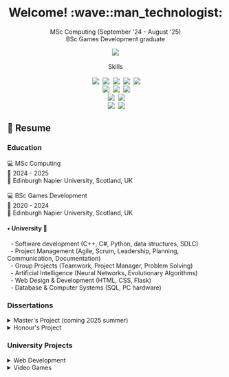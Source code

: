 <!--HEADER-->
<h1 align="center"> Welcome! :wave::man_technologist:</h1>
<p align="center"> MSc Computing (September '24 - August '25) </br>
BSc Games Development graduate</p>
  
<!--SOCIAL MEDIA-->
<p align="center">
  <a href="https://www.linkedin.com/in/edgar-park-706545b7/">
    <img src="https://img.shields.io/badge/LinkedIn-0A66C2?logo=linkedin&logoColor=fff" />
  </a>
</p>

<!--SKILLS-->
<p align='center'>
  Skills</br>
  <br>
  &nbsp;<img src="https://custom-icon-badges.demolab.com/badge/C%23-%23239120.svg?logo=cshrp&logoColor=white"/>
  &nbsp;<img src="https://img.shields.io/badge/C++-%2300599C.svg?logo=c%2B%2B&logoColor=white"/>
  &nbsp;<img src="https://img.shields.io/badge/Python-3776AB?logo=python&logoColor=fff)"/>
  &nbsp;<img src="https://img.shields.io/badge/CSS-1572B6?logo=css3&logoColor=fff"/>
  &nbsp;<img src="https://img.shields.io/badge/HTML-%23E34F26.svg?logo=html5&logoColor=white"/>
  <br>
  &nbsp;<img src="https://custom-icon-badges.demolab.com/badge/Visual%20Studio-5C2D91.svg?&logo=visual-studio&logoColor=white"/>
  &nbsp;<img src="https://custom-icon-badges.demolab.com/badge/Visual%20Studio%20Code-0078d7.svg?logo=vsc&logoColor=white"/>
  &nbsp;<img src="https://img.shields.io/badge/PyCharm-000?logo=pycharm&logoColor=fff"/>
  <br>
  &nbsp;<img src="https://img.shields.io/badge/Git-F05032?logo=git&logoColor=fff"/>
  &nbsp;<img src="https://img.shields.io/badge/GitHub-%23121011.svg?logo=github&logoColor=white"/>
  <br>
  &nbsp;<img src="https://img.shields.io/badge/Trello-0052CC?logo=trello&logoColor=fff"/>
  &nbsp;<img src="https://img.shields.io/badge/Slack-4A154B?logo=slack&logoColor=fff"/>
</p>    

<h2>📃 Resume</h2>
<h3> Education </h3>
💻 MSc Computing</br>
📅 2024 - 2025</br>
📍 Edinburgh Napier University, Scotland, UK</br>
</br>
💻 BSc Games Development</br>
📅 2020 - 2024</br>
📍 Edinburgh Napier University, Scotland, UK</br>

<h4> • University 🏫 </h4>
&nbsp;&nbsp;- Software development (C++, C#, Python, data structures, SDLC)</br>
&nbsp;&nbsp;- Project Management (Agile, Scrum, Leadership, Planning, Communication, Documentation)</br>
&nbsp;&nbsp;- Group Projects (Teamwork, Project Manager, Problem Solving)</br>
&nbsp;&nbsp;- Artificial Intelligence (Neural Networks, Evolutionary Algorithms)</br>
&nbsp;&nbsp;- Web Design & Development (HTML, CSS, Flask)</br>
&nbsp;&nbsp;- Database & Computer Systems (SQL, PC hardware)</br>

<h3>Dissertations</h3>
<details>
<summary>Master's Project (coming 2025 summer)</summary>
- Will be uploaded as soon as the project is finished.
</details>

<details>
<summary>Honour's Project</summary>
</br>
• <ins>NetLogo, AI, Evolutionary Algorithms</ins></br> 
</br>
Research based project, developed throughout the academic year 23/24.</br>
Version Control, Kanban board, MS Project, diary, programming, research, weekly supervisor meetings.</br>  
</br>
Research Question: How can evolutionary algorithm be used in creating a more dynamic and adaptive agent behaviour in a video game world where environmental change has impact on life?</br>
</br>
Repo: https://github.com/EdgarX202/ALife-Honours</br>
</br>
<p align='center'>
  <img src='https://github.com/EdgarX202/ALife-Honours/blob/master/Poster.png' width='700'> <br>
</p>
</details>

<!--
___________________
<h3>Software Projects</h3>
<details>
<summary>Soon</summary>
- Will be uploaded someday.
</details>
___________________

-->

<h3>University Projects</h3>
<details>
<summary>Web Development</summary>
<br>
• <ins>HTML, CSS, PHP, JS</ins> </br>
&nbsp;&nbsp; A prototype of a website for supporting university online learning.</br> 
&nbsp;&nbsp; - Used CSS for styling each page.</br>
&nbsp;&nbsp; - Used JS for client-side validation (validating login form).</br>
&nbsp;&nbsp; - Used PHP for server-side scripting (php session, creating and executing sql queries).</br>
&nbsp;&nbsp; - Used MariaDB to create a database and store student and module details.</br>
</br>
The task was to create a website where a student can login and browse module pages. An admin should be able to add a new student, delete or edit their details as well well enrol a student to a module.</br>
  </br>
The website is still work in progress for learning purposes after the coursework is finished.</br>
  </br>
<img src='https://github.com/EdgarX202/Web-Development-coursework/blob/master/modulePage.png' width='800'>  
</details>

<details>
<summary>Video Games</summary>
<br>
• <ins>C#, Unity, Adobe Illustrator</ins></br> 
&nbsp;&nbsp; Took on the role of a Project Manager. Worked in an Agile Scrum team.</br>
&nbsp;&nbsp; In addition, I took extra responsibilities of creating visuals/UI, and some programming tasks.
<img src='https://github.com/EdgarX202/AzollaGP/blob/master/34.gif' width='600'> </br>
<br>
• <ins>C#, Unity, Aseprite</ins> </br>
&nbsp;&nbsp; Worked on the project as a solo developer.</br>
&nbsp;&nbsp; GDD, visuals/UI, programming, documentation, version control.</br>
<img src='https://github.com/EdgarX202/2D-Tower-Defence/blob/master/demo.gif' width='600'> </br>
<br>
• <ins>C++, SFML, Adobe Illustrator</ins> </br>
&nbsp;&nbsp; Worked in a team of 2.</br> 
&nbsp;&nbsp; Took charge of visuals/UI, documentation and some programming tasks.</br>
<img src='https://github.com/EdgarX202/MageMadnessGE/assets/79812399/59c202f2-7581-499b-b467-06ec2d2025b1' width='600'> </br>
</details>
